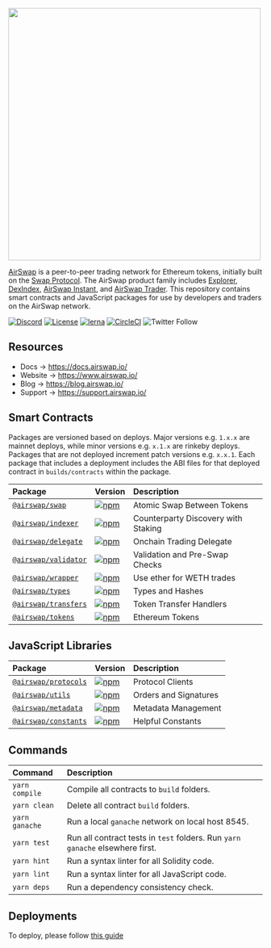 <br />
<img src="https://swap.tech/images/airswap-high-res.png" width="500"/>
<br />

[AirSwap](https://www.airswap.io/) is a peer-to-peer trading network for Ethereum tokens, initially built on the [Swap Protocol](https://swap.tech/whitepaper/). The AirSwap product family includes [Explorer](https://explorer.airswap.io/), [DexIndex](https://dexindex.io/), [AirSwap Instant](https://instant.airswap.io/), and [AirSwap Trader](https://trader.airswap.io/). This repository contains smart contracts and JavaScript packages for use by developers and traders on the AirSwap network.

[![Discord](https://img.shields.io/discord/590643190281928738.svg)](https://chat.airswap.io)
[![License](https://img.shields.io/badge/License-Apache%202.0-blue.svg)](https://opensource.org/licenses/Apache-2.0)
[![lerna](https://img.shields.io/badge/maintained%20with-lerna-cc00ff.svg)](https://lerna.js.org/)
[![CircleCI](https://circleci.com/gh/airswap/airswap-protocols.svg?style=svg&circle-token=73bd6668f836ce4306dbf6ca32109ddbb5b7e1fe)](https://circleci.com/gh/airswap/airswap-protocols)
![Twitter Follow](https://img.shields.io/twitter/follow/airswap?style=social)

## Resources

- Docs → https://docs.airswap.io/
- Website → https://www.airswap.io/
- Blog → https://blog.airswap.io/
- Support → https://support.airswap.io/

## Smart Contracts

Packages are versioned based on deploys. Major versions e.g. `1.x.x` are mainnet deploys, while minor versions e.g. `x.1.x` are rinkeby deploys. Packages that are not deployed increment patch versions e.g. `x.x.1`. Each package that includes a deployment includes the ABI files for that deployed contract in `builds/contracts` within the package.

| Package                                   | Version                                                                                                     | Description                         |
| :---------------------------------------- | :---------------------------------------------------------------------------------------------------------- | :---------------------------------- |
| [`@airswap/swap`](/source/swap)           | [![npm](https://img.shields.io/npm/v/@airswap/swap)](https://www.npmjs.com/package/@airswap/swap)           | Atomic Swap Between Tokens          |
| [`@airswap/indexer`](/source/indexer)     | [![npm](https://img.shields.io/npm/v/@airswap/indexer)](https://www.npmjs.com/package/@airswap/indexer)     | Counterparty Discovery with Staking |
| [`@airswap/delegate`](/source/delegate)   | [![npm](https://img.shields.io/npm/v/@airswap/delegate)](https://www.npmjs.com/package/@airswap/delegate)   | Onchain Trading Delegate            |
| [`@airswap/validator`](/source/validator) | [![npm](https://img.shields.io/npm/v/@airswap/validator)](https://www.npmjs.com/package/@airswap/validator) | Validation and Pre-Swap Checks      |
| [`@airswap/wrapper`](/source/wrapper)     | [![npm](https://img.shields.io/npm/v/@airswap/wrapper)](https://www.npmjs.com/package/@airswap/wrapper)     | Use ether for WETH trades           |
| [`@airswap/types`](/source/types)         | [![npm](https://img.shields.io/npm/v/@airswap/types)](https://www.npmjs.com/package/@airswap/types)         | Types and Hashes                    |
| [`@airswap/transfers`](/source/transfers) | [![npm](https://img.shields.io/npm/v/@airswap/transfers)](https://www.npmjs.com/package/@airswap/transfers) | Token Transfer Handlers             |
| [`@airswap/tokens`](/source/tokens)       | [![npm](https://img.shields.io/npm/v/@airswap/tokens)](https://www.npmjs.com/package/@airswap/tokens)       | Ethereum Tokens                     |

## JavaScript Libraries

| Package                                  | Version                                                                                                     | Description           |
| :--------------------------------------- | :---------------------------------------------------------------------------------------------------------- | :-------------------- |
| [`@airswap/protocols`](/tools/protocols) | [![npm](https://img.shields.io/npm/v/@airswap/protocols)](https://www.npmjs.com/package/@airswap/protocols) | Protocol Clients      |
| [`@airswap/utils`](/tools/utils)         | [![npm](https://img.shields.io/npm/v/@airswap/utils)](https://www.npmjs.com/package/@airswap/utils)         | Orders and Signatures |
| [`@airswap/metadata`](/tools/metadata)   | [![npm](https://img.shields.io/npm/v/@airswap/metadata)](https://www.npmjs.com/package/@airswap/metadata)   | Metadata Management   |
| [`@airswap/constants`](/tools/constants) | [![npm](https://img.shields.io/npm/v/@airswap/constants)](https://www.npmjs.com/package/@airswap/constants) | Helpful Constants     |

## Commands

| Command        | Description                                                                   |
| :------------- | :---------------------------------------------------------------------------- |
| `yarn compile` | Compile all contracts to `build` folders.                                     |
| `yarn clean`   | Delete all contract `build` folders.                                          |
| `yarn ganache` | Run a local `ganache` network on local host 8545.                             |
| `yarn test`    | Run all contract tests in `test` folders. Run `yarn ganache` elsewhere first. |
| `yarn hint`    | Run a syntax linter for all Solidity code.                                    |
| `yarn lint`    | Run a syntax linter for all JavaScript code.                                  |
| `yarn deps`    | Run a dependency consistency check.                                           |

## Deployments

To deploy, please follow [this guide](./tools/deployer)
